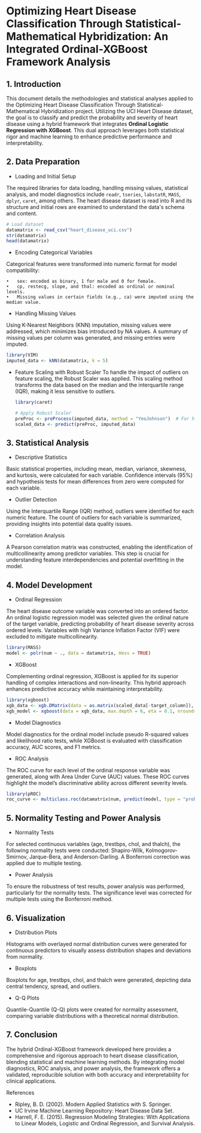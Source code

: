 # Optimizing Heart Disease Classification Through Statistical-Mathematical Hybridization: An Integrated Ordinal-XGBoost Framework Analysis

## 1. Introduction
This document details the methodologies and statistical analyses applied to the Optimizing Heart Disease Classification Through Statistical-Mathematical Hybridization project. Utilizing the UCI Heart Disease dataset, the goal is to classify and predict the probability and severity of heart disease using a hybrid framework that integrates **Ordinal Logistic Regression with XGBoost**. This dual approach leverages both statistical rigor and machine learning to enhance predictive performance and interpretability.

## 2. Data Preparation

- Loading and Initial Setup

The required libraries for data loading, handling missing values, statistical analysis, and model diagnostics include `readr`, `tseries`, `labstatR`, `MASS`, `dplyr`, `caret`, among others. The heart disease dataset is read into R and its structure and initial rows are examined to understand the data's schema and content.

```r
# Load dataset
datamatrix <- read_csv("heart_disease_uci.csv")
str(datamatrix)
head(datamatrix)
```

- Encoding Categorical Variables

Categorical features were transformed into numeric format for model compatibility:

	•	sex: encoded as binary, 1 for male and 0 for female.
	•	cp, restecg, slope, and thal: encoded as ordinal or nominal levels.
	•	Missing values in certain fields (e.g., ca) were imputed using the median value.

- Handling Missing Values

Using K-Nearest Neighbors (KNN) imputation, missing values were addressed, which minimizes bias introduced by NA values. A summary of missing values per column was generated, and missing entries were imputed.

```r
library(VIM)
imputed_data <- kNN(datamatrix, k = 5)
```

- Feature Scaling with Robust Scaler
To handle the impact of outliers on feature scaling, the Robust Scaler was applied. This scaling method transforms the data based on the median and the interquartile range (IQR), making it less sensitive to outliers.

    ```r
    library(caret)
    
    # Apply Robust Scaler
    preProc <- preProcess(imputed_data, method = "YeoJohnson")  # For handling normality if needed
    scaled_data <- predict(preProc, imputed_data)
    ```

## 3. Statistical Analysis

- Descriptive Statistics

Basic statistical properties, including mean, median, variance, skewness, and kurtosis, were calculated for each variable. Confidence intervals (95%) and hypothesis tests for mean differences from zero were computed for each variable.

- Outlier Detection

Using the Interquartile Range (IQR) method, outliers were identified for each numeric feature. The count of outliers for each variable is summarized, providing insights into potential data quality issues.

- Correlation Analysis

A Pearson correlation matrix was constructed, enabling the identification of multicollinearity among predictor variables. This step is crucial for understanding feature interdependencies and potential overfitting in the model.

## 4. Model Development

- Ordinal Regression

The heart disease outcome variable was converted into an ordered factor. An ordinal logistic regression model was selected given the ordinal nature of the target variable, predicting probability of heart disease severity across ordered levels. Variables with high Variance Inflation Factor (VIF) were excluded to mitigate multicollinearity.

```r
library(MASS)
model <- polr(num ~ ., data = datamatrix, Hess = TRUE)
```

- XGBoost

Complementing ordinal regression, XGBoost is applied for its superior handling of complex interactions and non-linearity. This hybrid approach enhances predictive accuracy while maintaining interpretability.

```r
library(xgboost)
xgb_data <- xgb.DMatrix(data = as.matrix(scaled_data[-target_column]), label = scaled_data$target)
xgb_model <- xgboost(data = xgb_data, max.depth = 6, eta = 0.1, nrounds = 100, objective = "multi:softmax")
```

- Model Diagnostics

Model diagnostics for the ordinal model include pseudo R-squared values and likelihood ratio tests, while XGBoost is evaluated with classification accuracy, AUC scores, and F1 metrics.

- ROC Analysis

The ROC curve for each level of the ordinal response variable was generated, along with Area Under Curve (AUC) values. These ROC curves highlight the model’s discriminative ability across different severity levels.

```r
library(pROC)
roc_curve <- multiclass.roc(datamatrix$num, predict(model, type = "probs"))
```

## 5. Normality Testing and Power Analysis

- Normality Tests

For selected continuous variables (age, trestbps, chol, and thalch), the following normality tests were conducted: Shapiro-Wilk, Kolmogorov-Smirnov, Jarque-Bera, and Anderson-Darling. A Bonferroni correction was applied due to multiple testing.

- Power Analysis

To ensure the robustness of test results, power analysis was performed, particularly for the normality tests. The significance level was corrected for multiple tests using the Bonferroni method.

## 6. Visualization

- Distribution Plots

Histograms with overlayed normal distribution curves were generated for continuous predictors to visually assess distribution shapes and deviations from normality.

- Boxplots

Boxplots for age, trestbps, chol, and thalch were generated, depicting data central tendency, spread, and outliers.

- Q-Q Plots

Quantile-Quantile (Q-Q) plots were created for normality assessment, comparing variable distributions with a theoretical normal distribution.

## 7. Conclusion

The hybrid Ordinal-XGBoost framework developed here provides a comprehensive and rigorous approach to heart disease classification, blending statistical and machine learning methods. By integrating model diagnostics, ROC analysis, and power analysis, the framework offers a validated, reproducible solution with both accuracy and interpretability for clinical applications.

References
- Ripley, B. D. (2002). Modern Applied Statistics with S. Springer.
- UC Irvine Machine Learning Repository: Heart Disease Data Set.
- Harrell, F. E. (2015). Regression Modeling Strategies: With Applications to Linear Models, Logistic and Ordinal Regression, and Survival Analysis.

